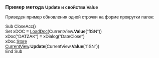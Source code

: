 ﻿<html>
<head>
<title>Update, Value</title>
</head>

<body>

<p><font face="Arial"><strong><font size="3">Пример метода </font>
Update и свойства Value</strong></font></p>

<p><font face="Arial">Приведен пример обновления одной строчки на 
форме прокрутки папок:</font></p>

<p><font face="Arial">Sub CloseAcc()<br>
Set xDOC = <a href="../Functions/Functions/DocumentsCirculation/LoadDoc.html">
LoadDoc</a>(CurrentView.<strong>Value</strong>(&quot;fISN&quot;))<br>
xDoc(&quot;DATZAK&quot;) = xDialog(&quot;DateClose&quot;)<br>
xDoc.<a href="../Functions/ASDOC/Store.html">Store</a><br>
<a href="../Functions/Functions/InterfaceManagment/CurrentView.html">CurrentView</a>.<strong>Update</strong>(CurrentView.<strong>Value</strong>(&quot;fISN&quot;))<br>
End Sub</font></p>
</body>
</html>
